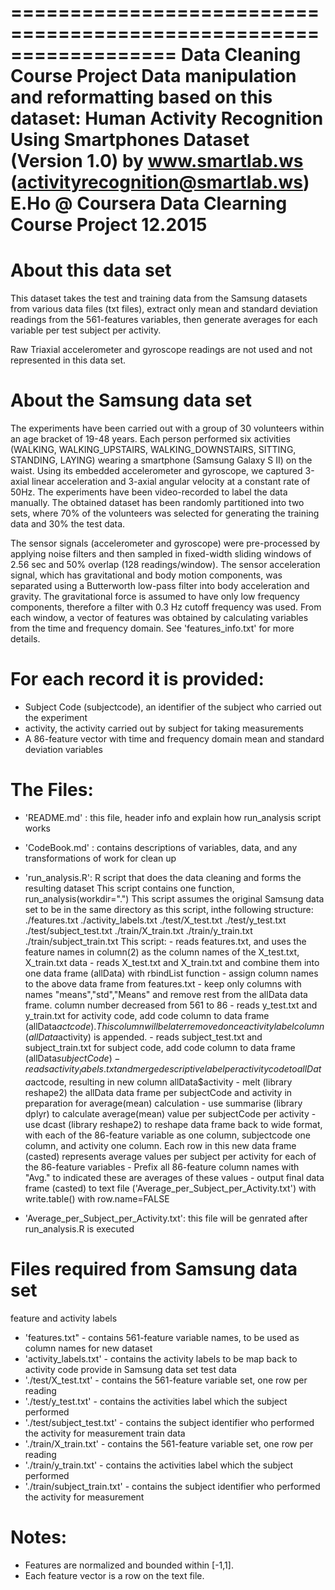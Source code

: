 ==================================================================
Data Cleaning Course Project
Data manipulation and reformatting based on this dataset:
  Human Activity Recognition Using Smartphones Dataset (Version 1.0)
  by www.smartlab.ws (activityrecognition@smartlab.ws)
E.Ho @ Coursera Data Clearning Course Project 12.2015
==================================================================

About this data set
===================
This dataset takes the test and training data from the Samsung datasets from various data files (txt files), extract only mean and standard deviation readings from the 561-features variables, then generate averages for each variable per test subject per activity.

Raw Triaxial accelerometer and gyroscope readings are not used and not represented in this data set.

About the Samsung data set
==========================
The experiments have been carried out with a group of 30 volunteers within an age bracket of 19-48 years. Each person performed six activities (WALKING, WALKING_UPSTAIRS, WALKING_DOWNSTAIRS, SITTING, STANDING, LAYING) wearing a smartphone (Samsung Galaxy S II) on the waist. Using its embedded accelerometer and gyroscope, we captured 3-axial linear acceleration and 3-axial angular velocity at a constant rate of 50Hz. The experiments have been video-recorded to label the data manually. The obtained dataset has been randomly partitioned into two sets, where 70% of the volunteers was selected for generating the training data and 30% the test data.

The sensor signals (accelerometer and gyroscope) were pre-processed by applying noise filters and then sampled in fixed-width sliding windows of 2.56 sec and 50% overlap (128 readings/window). The sensor acceleration signal, which has gravitational and body motion components, was separated using a Butterworth low-pass filter into body acceleration and gravity. The gravitational force is assumed to have only low frequency components, therefore a filter with 0.3 Hz cutoff frequency was used. From each window, a vector of features was obtained by calculating variables from the time and frequency domain. See 'features_info.txt' for more details.


For each record it is provided:
===============================
- Subject Code (subjectcode), an identifier of the subject who carried out the experiment
- activity, the activity carried out by subject for taking measurements
- A 86-feature vector with time and frequency domain mean and standard deviation variables


The Files:
==========

- 'README.md' : 
	this file, header info and explain how run_analysis script works

- 'CodeBook.md' : 
	contains descriptions of variables, data, and any transformations of work for clean up

- 'run_analysis.R': 
	R script that does the data cleaning and forms the resulting dataset
	This script contains one function, run_analysis(workdir=".") 
	This script assumes the original Samsung data set to be in the same directory as this script, inthe following structure:
		./features.txt
		./activity_labels.txt
		./test/X_test.txt
		./test/y_test.txt
		./test/subject_test.txt
		./train/X_train.txt
		./train/y_train.txt
		./train/subject_train.txt
	This script:
		- reads features.txt, and uses the feature names in column(2) as the column names of the X_test.txt, X_train.txt data
		- reads X_test.txt and X_train.txt and combine them into one data frame (allData) with rbindList function
		- assign column names to the above data frame from features.txt
		- keep only columns with names "means","std","Means" and remove rest from the allData data frame. column number decreased from 561 to 86
		- reads y_test.txt and y_train.txt for activity code, add code column to data frame (allData$actcode). This column will be later removed once activity label column (allData$activity) is appended.
		- reads subject_test.txt and subject_train.txt for subject code, add code column to data frame (allData$subjectCode)
		- reads activity_labels.txt and merge descriptive label per activity code to allData$actcode, resulting in new column allData$activity
		- melt (library reshape2) the allData data frame per subjectCode and activity in preparation for average(mean) calculation
		- use summarise (library dplyr) to calculate average(mean) value per subjectCode per activity
		- use dcast (library reshape2) to reshape data frame back to wide format, with each of the 86-feature variable as one column, subjectcode one column, and activity one column. Each row in this new data frame (casted) represents average values per subject per activity for each of the 86-feature variables
		- Prefix all 86-feature column names with "Avg." to indicated these are averages of these values
		- output final data frame (casted) to text file ('Average_per_Subject_per_Activity.txt') with write.table() with row.name=FALSE

- 'Average_per_Subject_per_Activity.txt': 
	this file will be genrated after run_analysis.R is executed


Files required from Samsung data set
====================================
feature and activity labels
- 'features.txt" - contains 561-feature variable names, to be used as column names for new dataset
- 'activity_labels.txt' - contains the activity labels to be map back to activity code provide in Samsung data set
test data
- './test/X_test.txt' - contains the 561-feature variable set, one row per reading
- './test/y_test.txt' - contains the activities label which the subject performed
- './test/subject_test.txt' - contains the subject identifier who performed the activity for measurement
train data
- './train/X_train.txt' - contains the 561-feature variable set, one row per reading
- './train/y_train.txt' - contains the activities label which the subject performed
- './train/subject_train.txt' - contains the subject identifier who performed the activity for measurement

Notes: 
======
- Features are normalized and bounded within [-1,1].
- Each feature vector is a row on the text file.
